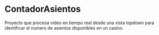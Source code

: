 # ContadorAsientos
Proyecto que procesa video en tiempo real desde una vista topdown para identificar el numero de asientos disponibles en un casino.
